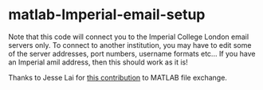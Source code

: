 # matlab-Imperial-email-setup

Note that this code will connect you to the Imperial College London email servers only. To connect to another institution, you may have to edit some of the server addresses, port numbers, username formats etc... If you have an Imperial amil address, then this should work as it is!

Thanks to Jesse Lai for [this contribution](https://uk.mathworks.com/matlabcentral/fileexchange/19729-passwordentrydialog) to MATLAB file exchange.

